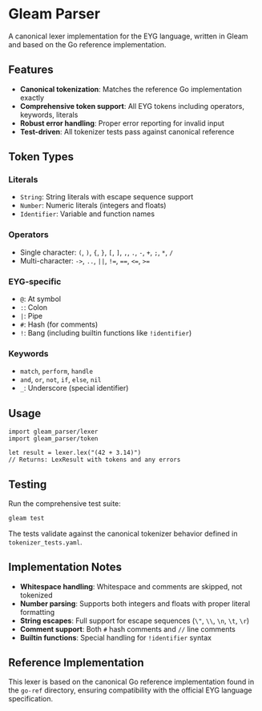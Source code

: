 # Gleam Parser

A canonical lexer implementation for the EYG language, written in Gleam and based on the Go reference implementation.

## Features

- **Canonical tokenization**: Matches the reference Go implementation exactly
- **Comprehensive token support**: All EYG tokens including operators, keywords, literals
- **Robust error handling**: Proper error reporting for invalid input
- **Test-driven**: All tokenizer tests pass against canonical reference

## Token Types

### Literals
- `String`: String literals with escape sequence support
- `Number`: Numeric literals (integers and floats)
- `Identifier`: Variable and function names

### Operators
- Single character: `(`, `)`, `{`, `}`, `[`, `]`, `,`, `.`, `-`, `+`, `;`, `*`, `/`
- Multi-character: `->`, `..`, `||`, `!=`, `==`, `<=`, `>=`

### EYG-specific
- `@`: At symbol
- `:`: Colon
- `|`: Pipe
- `#`: Hash (for comments)
- `!`: Bang (including builtin functions like `!identifier`)

### Keywords
- `match`, `perform`, `handle`
- `and`, `or`, `not`, `if`, `else`, `nil`
- `_`: Underscore (special identifier)

## Usage

```gleam
import gleam_parser/lexer
import gleam_parser/token

let result = lexer.lex("(42 + 3.14)")
// Returns: LexResult with tokens and any errors
```

## Testing

Run the comprehensive test suite:

```bash
gleam test
```

The tests validate against the canonical tokenizer behavior defined in `tokenizer_tests.yaml`.

## Implementation Notes

- **Whitespace handling**: Whitespace and comments are skipped, not tokenized
- **Number parsing**: Supports both integers and floats with proper literal formatting
- **String escapes**: Full support for escape sequences (`\"`, `\\`, `\n`, `\t`, `\r`)
- **Comment support**: Both `#` hash comments and `//` line comments
- **Builtin functions**: Special handling for `!identifier` syntax

## Reference Implementation

This lexer is based on the canonical Go reference implementation found in the `go-ref` directory, ensuring compatibility with the official EYG language specification.